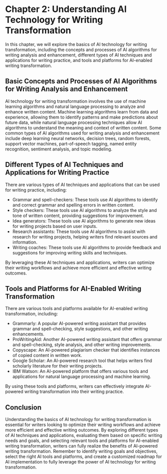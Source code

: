Chapter 2: Understanding AI Technology for Writing Transformation
=================================================================

In this chapter, we will explore the basics of AI technology for writing transformation, including the concepts and processes of AI algorithms for writing analysis and enhancement, different types of AI techniques and applications for writing practice, and tools and platforms for AI-enabled writing transformation.

Basic Concepts and Processes of AI Algorithms for Writing Analysis and Enhancement
----------------------------------------------------------------------------------

AI technology for writing transformation involves the use of machine learning algorithms and natural language processing to analyze and enhance written content. Machine learning algorithms learn from data and experience, allowing them to identify patterns and make predictions about future data, while natural language processing techniques allow AI algorithms to understand the meaning and context of written content. Some common types of AI algorithms used for writing analysis and enhancement include deep learning neural networks, decision trees, random forests, support vector machines, part-of-speech tagging, named entity recognition, sentiment analysis, and topic modeling.

Different Types of AI Techniques and Applications for Writing Practice
----------------------------------------------------------------------

There are various types of AI techniques and applications that can be used for writing practice, including:

* Grammar and spell-checkers: These tools use AI algorithms to identify and correct grammar and spelling errors in written content.
* Style checkers: These tools use AI algorithms to analyze the style and tone of written content, providing suggestions for improvement.
* Idea generators: These tools use AI algorithms to generate new ideas for writing projects based on user inputs.
* Research assistants: These tools use AI algorithms to assist with research for writing projects, helping writers find relevant sources and information.
* Writing coaches: These tools use AI algorithms to provide feedback and suggestions for improving writing skills and techniques.

By leveraging these AI techniques and applications, writers can optimize their writing workflows and achieve more efficient and effective writing outcomes.

Tools and Platforms for AI-Enabled Writing Transformation
---------------------------------------------------------

There are various tools and platforms available for AI-enabled writing transformation, including:

* Grammarly: A popular AI-powered writing assistant that provides grammar and spell-checking, style suggestions, and other writing enhancements.
* ProWritingAid: Another AI-powered writing assistant that offers grammar and spell-checking, style analysis, and other writing improvements.
* Copyscape: An AI-powered plagiarism checker that identifies instances of copied content in written work.
* Google Scholar: An AI-powered research tool that helps writers find scholarly literature for their writing projects.
* IBM Watson: An AI-powered platform that offers various tools and applications for natural language processing and machine learning.

By using these tools and platforms, writers can effectively integrate AI-powered writing transformation into their writing practice.

Conclusion
----------

Understanding the basics of AI technology for writing transformation is essential for writers looking to optimize their writing workflows and achieve more efficient and effective writing outcomes. By exploring different types of AI techniques and applications, evaluating them based on specific writing needs and goals, and selecting relevant tools and platforms for AI-enabled writing transformation, writers can fully realize the benefits of AI-powered writing transformation. Remember to identify writing goals and objectives, select the right AI tools and platforms, and create a customized roadmap for AI implementation to fully leverage the power of AI technology for writing transformation.
